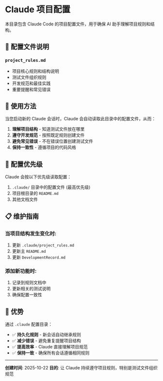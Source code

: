 # Claude 项目配置

本目录包含 Claude Code 的项目配置文件，用于确保 AI 助手理解项目规则和结构。

## 📁 配置文件说明

### `project_rules.md`
- 项目核心规则和结构说明
- 测试文件组织规则
- 开发规范和最佳实践
- 重要提醒和常见错误

## 🎯 使用方法

当您启动新的 Claude 会话时，Claude 会自动读取此目录中的配置文件，从而：

1. **理解项目结构** - 知道测试文件放在哪里
2. **遵守开发规范** - 按照既定规则创建文件
3. **避免常见错误** - 不在错误位置创建测试文件
4. **保持一致性** - 遵循项目的代码风格

## 🔧 配置优先级

Claude 会按以下优先级读取配置：
1. `.claude/` 目录中的配置文件 (最高优先级)
2. 项目根目录的 `README.md`
3. 其他文档文件

## 📋 维护指南

### 当项目结构发生变化时:
1. 更新 `.claude/project_rules.md`
2. 更新主 `README.md`
3. 更新 `DevelopmentRecord.md`

### 添加新功能时:
1. 记录到规则文档中
2. 更新相关的测试说明
3. 确保配置一致性

## 🎉 优势

通过 `.claude` 配置目录：
- ✅ **持久化规则** - 新会话自动继承规则
- ✅ **减少错误** - 避免重复提醒项目结构
- ✅ **提高效率** - Claude 直接理解项目规范
- ✅ **保持一致** - 确保所有会话遵循相同规则

---

**创建时间**: 2025-10-22
**目的**: 让 Claude 持续遵守项目规则，特别是测试文件组织规范